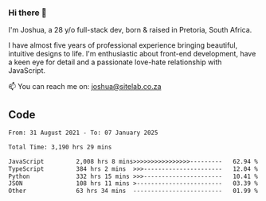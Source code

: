 ### Hi there 👋

I'm Joshua, a 28 y/o full-stack dev, born & raised in Pretoria, South Africa. 

I have almost five years of professional experience bringing beautiful, intuitive designs to life. I'm enthusiastic about front-end development, have a keen eye for detail and a passionate love-hate relationship with JavaScript.

📫 You can reach me on: joshua@sitelab.co.za

## **Code**

<!--START_SECTION:waka-->

```txt
From: 31 August 2021 - To: 07 January 2025

Total Time: 3,190 hrs 29 mins

JavaScript         2,008 hrs 8 mins>>>>>>>>>>>>>>>>---------   62.94 %
TypeScript         384 hrs 2 mins  >>>----------------------   12.04 %
Python             332 hrs 15 mins >>>----------------------   10.41 %
JSON               108 hrs 11 mins >------------------------   03.39 %
Other              63 hrs 34 mins  -------------------------   01.99 %
```

<!--END_SECTION:waka-->
